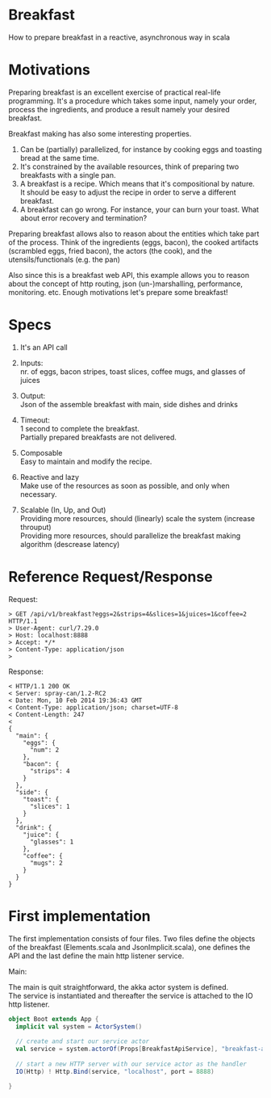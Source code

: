 Breakfast
=========

How to prepare breakfast in a reactive, asynchronous way in scala

Motivations
============

Preparing breakfast is an excellent exercise of practical real-life programming. It's a procedure which takes some input, namely your order, process the ingredients, and produce a result namely your desired breakfast.

Breakfast making has also some interesting properties. 

1. Can be (partially) parallelized, for instance by cooking eggs and toasting bread at the same time. 
2. It's constrained by the available resources, think of preparing two breakfasts with a single pan. 
3. A breakfast is a recipe. Which means that it's compositional by nature.   
   It should be easy to adjust the recipe in order to serve a different breakfast.
4. A breakfast can go wrong. For instance, your can burn your toast. What about error recovery and termination?

Preparing breakfast allows also to reason about the entities which take part of the process. 
Think of the ingredients (eggs, bacon), the cooked artifacts (scrambled eggs, fried bacon), the actors (the cook), and the utensils/functionals (e.g. the pan)

Also since this is a breakfast web API, this example allows you to reason about the concept of http routing, json (un-)marshalling, performance, monitoring. etc.
Enough motivations let's prepare some breakfast!

Specs
============
1. It's an API call

2. Inputs:   
	nr. of eggs, bacon stripes, toast slices, coffee mugs, and glasses of juices

3. Output:   
	Json of the assemble breakfast with main, side dishes and drinks

4. Timeout:   
	1 second to complete the breakfast.   
	Partially prepared breakfasts are not delivered.

5. Composable   
	Easy to maintain and modify the recipe.

6. Reactive and lazy   
	Make use of the resources as soon as possible, and only when necessary.

7. Scalable (In, Up, and Out)   
	Providing more resources, should (linearly) scale the system (increase throuput)   
	Providing more resources, should parallelize the breakfast making algorithm (descrease latency)

Reference Request/Response
============
Request:

	> GET /api/v1/breakfast?eggs=2&strips=4&slices=1&juices=1&coffee=2 HTTP/1.1
	> User-Agent: curl/7.29.0
	> Host: localhost:8888
	> Accept: */*
	> Content-Type: application/json
	> 

Response:

	< HTTP/1.1 200 OK
	< Server: spray-can/1.2-RC2
	< Date: Mon, 10 Feb 2014 19:36:43 GMT
	< Content-Type: application/json; charset=UTF-8
	< Content-Length: 247
	< 
	{
	  "main": {
	    "eggs": {
	      "num": 2
	    },
	    "bacon": {
	      "strips": 4
	    }
	  },
	  "side": {
	    "toast": {
	      "slices": 1
	    }
	  },
	  "drink": {
	    "juice": {
	      "glasses": 1
	    },
	    "coffee": {
	      "mugs": 2
	    }
	  }
	}

First implementation
============

The first implementation consists of four files. Two files define the objects of the breakfast (Elements.scala and JsonImplicit.scala), one defines the API and the last define the main http listener service.

Main:

The main is quit straightforward, the akka actor system is defined.   
The service is instantiated and thereafter the service is attached to the IO http listener.


```scala
object Boot extends App {
  implicit val system = ActorSystem()
  
  // create and start our service actor
  val service = system.actorOf(Props[BreakfastApiService], "breakfast-api-service")
  
  // start a new HTTP server with our service actor as the handler
  IO(Http) ! Http.Bind(service, "localhost", port = 8888)

}
```



	
